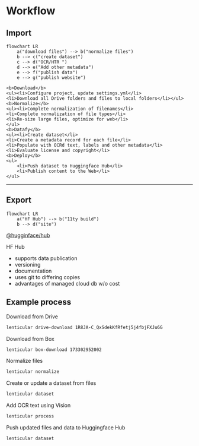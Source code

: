 # Workflow 

## Import 
```mermaid
flowchart LR
    a("download files") --> b("normalize files")
    b --> c("create dataset")
    c --> d("OCR/HTR ")
    d --> e("Add other metadata")
    e --> f("publish data")
    e --> g("publish website")
```
    <b>Download</b>
    <ul><li>Configure project, update settings.yml</li>
    <li>Download all Drive folders and files to local folders</li></ul>
    <b>Normalize</b>
    <ul><li>Complete normalization of filenames</li> 
    <li>Complete normalization of file types</li>
    <li>Re-size large files, optimize for web</li>
    </ul>
    <b>Datafy</b>
    <ul><li>Create dataset</li> 
    <li>Create a metadata record for each file</li> 
    <li>Populate with OCRd text, labels and other metadata</li>
    <li>Evaluate license and copyright</li> 
    <b>Deploy</b>
    <ul>
        <li>Push dataset to Huggingface Hub</li>
        <li>Publish content to the Web</li>
    </ul>
    
    
    

<hr>

## Export 
```mermaid
flowchart LR
    a("HF Hub") --> b("11ty build")
    b --> d("site")
```
[@hugginface/hub](https://huggingface.co/docs/huggingface.js/index)


HF Hub
- supports data publication
- versioning 
- documentation 
- uses git to differing copies 
- advantages of managed cloud db w/o cost


## Example process 

Download from Drive 
```bash
lenticular drive-download 1R8JA-C_QxSdekKfRfetj5j4fbjFXJu6G
```

Download from Box
```bash
lenticular box-download 173302952002
```

Normalize files
```bash
lenticular normalize
```
Create or update a dataset from files
```bash
lenticular dataset
```

Add OCR text using Vision
```bash
lenticular process
```

Push updated files and data to Huggingface Hub
```bash
lenticular dataset
```

